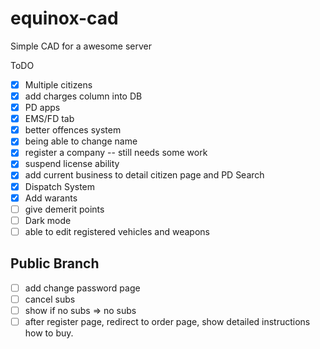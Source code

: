# equinox-cad

Simple CAD for a awesome server

ToDO

- [x] Multiple citizens
- [x] add charges column into DB
- [x] PD apps
- [x] EMS/FD tab
- [x] better offences system
- [x] being able to change name
- [x] register a company -- still needs some work
- [x] suspend license ability
- [x] add current business to detail citizen page and PD Search
- [x] Dispatch System
- [x] Add warants
- [ ] give demerit points
- [ ] Dark mode
- [ ] able to edit registered vehicles and weapons

## Public Branch

- [ ] add change password page
- [ ] cancel subs
- [ ] show if no subs => no subs
- [ ] after register page, redirect to order page, show detailed instructions how to buy.
